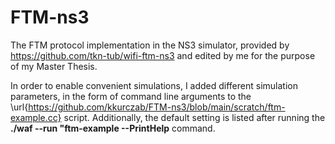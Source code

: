 # FTM-ns3
The FTM protocol implementation in the NS3 simulator, provided by https://github.com/tkn-tub/wifi-ftm-ns3 and edited by me for the purpose of my Master Thesis.

In order to enable convenient  simulations, I added different simulation parameters, in the form of command line arguments to the \url{https://github.com/kkurczab/FTM-ns3/blob/main/scratch/ftm-example.cc} script. Additionally, the default setting is listed after running the **./waf --run "ftm-example --PrintHelp** command.

